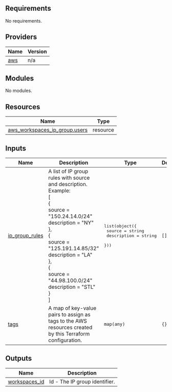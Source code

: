## Requirements

No requirements.

## Providers

| Name | Version |
|------|---------|
| <a name="provider_aws"></a> [aws](#provider\_aws) | n/a |

## Modules

No modules.

## Resources

| Name | Type |
|------|------|
| [aws_workspaces_ip_group.users](https://registry.terraform.io/providers/hashicorp/aws/latest/docs/resources/workspaces_ip_group) | resource |

## Inputs

| Name | Description | Type | Default | Required |
|------|-------------|------|---------|:--------:|
| <a name="input_ip_group_rules"></a> [ip\_group\_rules](#input\_ip\_group\_rules) | A list of IP group rules with source and description.<br>    Example:<br>    [<br>    {<br>        source      = "150.24.14.0/24"<br>        description = "NY"<br>    },<br>    {<br>        source      = "125.191.14.85/32"<br>        description = "LA"<br>    },<br>    {<br>        source      = "44.98.100.0/24"<br>        description = "STL"<br>    }<br>    ] | <pre>list(object({<br>    source      = string<br>    description = string<br>  }))</pre> | `[]` | no |
| <a name="input_tags"></a> [tags](#input\_tags) | A map of key-value pairs to assign as tags to the AWS resources created by this Terraform configuration. | `map(any)` | `{}` | no |

## Outputs

| Name | Description |
|------|-------------|
| <a name="output_workspaces_id"></a> [workspaces\_id](#output\_workspaces\_id) | Id - The IP group identifier. |

